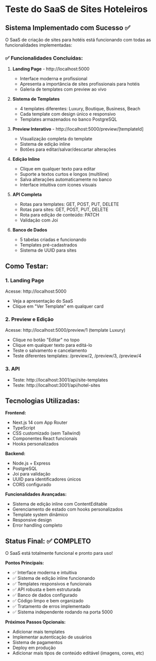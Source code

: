 # Teste do SaaS de Sites Hoteleiros

## Sistema Implementado com Sucesso ✅

O SaaS de criação de sites para hotéis está funcionando com todas as funcionalidades implementadas:

### ✅ Funcionalidades Concluídas:

1. **Landing Page** - http://localhost:5000
   - Interface moderna e profissional
   - Apresenta a importância de sites profissionais para hotéis
   - Galeria de templates com preview ao vivo

2. **Sistema de Templates**
   - 4 templates diferentes: Luxury, Boutique, Business, Beach
   - Cada template com design único e responsivo
   - Templates armazenados no banco PostgreSQL

3. **Preview Interativo** - http://localhost:5000/preview/[templateId]
   - Visualização completa do template
   - Sistema de edição inline
   - Botões para editar/salvar/descartar alterações

4. **Edição Inline**
   - Clique em qualquer texto para editar
   - Suporte a textos curtos e longos (multiline)
   - Salva alterações automaticamente no banco
   - Interface intuitiva com ícones visuais

5. **API Completa**
   - Rotas para templates: GET, POST, PUT, DELETE
   - Rotas para sites: GET, POST, PUT, DELETE  
   - Rota para edição de conteúdo: PATCH
   - Validação com Joi

6. **Banco de Dados**
   - 5 tabelas criadas e funcionando
   - Templates pré-cadastrados
   - Sistema de UUID para sites

## Como Testar:

### 1. Landing Page
Acesse: http://localhost:5000
- Veja a apresentação do SaaS
- Clique em "Ver Template" em qualquer card

### 2. Preview e Edição
Acesse: http://localhost:5000/preview/1 (template Luxury)
- Clique no botão "Editar" no topo
- Clique em qualquer texto para editá-lo
- Teste o salvamento e cancelamento
- Teste diferentes templates: /preview/2, /preview/3, /preview/4

### 3. API
- Teste: http://localhost:3001/api/site-templates
- Teste: http://localhost:3001/api/hotel-sites

## Tecnologias Utilizadas:

**Frontend:**
- Next.js 14 com App Router
- TypeScript
- CSS customizado (sem Tailwind)
- Componentes React funcionais
- Hooks personalizados

**Backend:**
- Node.js + Express
- PostgreSQL
- Joi para validação
- UUID para identificadores únicos
- CORS configurado

**Funcionalidades Avançadas:**
- Sistema de edição inline com ContentEditable
- Gerenciamento de estado com hooks personalizados
- Template system dinâmico
- Responsive design
- Error handling completo

## Status Final: ✅ COMPLETO

O SaaS está totalmente funcional e pronto para uso!

**Pontos Principais:**
- ✅ Interface moderna e intuitiva
- ✅ Sistema de edição inline funcionando
- ✅ Templates responsivos e funcionais  
- ✅ API robusta e bem estruturada
- ✅ Banco de dados configurado
- ✅ Código limpo e bem organizado
- ✅ Tratamento de erros implementado
- ✅ Sistema independente rodando na porta 5000

**Próximos Passos Opcionais:**
- Adicionar mais templates
- Implementar autenticação de usuários
- Sistema de pagamentos
- Deploy em produção
- Adicionar mais tipos de conteúdo editável (imagens, cores, etc)
